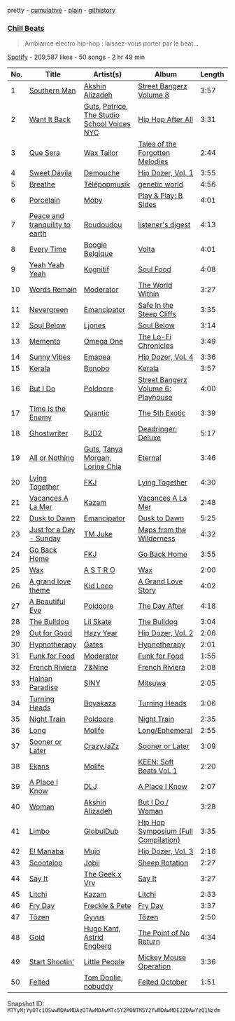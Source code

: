 pretty - [cumulative](/playlists/cumulative/37i9dQZF1DWZa8CSUr0hCY.md) - [plain](/playlists/plain/37i9dQZF1DWZa8CSUr0hCY) - [githistory](https://github.githistory.xyz/mackorone/spotify-playlist-archive/blob/main/playlists/plain/37i9dQZF1DWZa8CSUr0hCY)

### [Chill Beats](https://open.spotify.com/playlist/37i9dQZF1DWZa8CSUr0hCY)

> Ambiance electro hip\-hop : laissez\-vous porter par le beat...

[Spotify](https://open.spotify.com/user/spotify) - 209,587 likes - 50 songs - 2 hr 49 min

| No. | Title | Artist(s) | Album | Length |
|---|---|---|---|---|
| 1 | [Southern Man](https://open.spotify.com/track/29MvtOnoAULKQfEKAPCbja) | [Akshin Alizadeh](https://open.spotify.com/artist/6eBIpic8O1RW435sVsjYfy) | [Street Bangerz Volume 8](https://open.spotify.com/album/5KdKwVnwqDBduNNwOcLcKj) | 3:57 |
| 2 | [Want It Back](https://open.spotify.com/track/7eN0Sdh3AE1VKKLSsFwKBh) | [Guts](https://open.spotify.com/artist/5mMkUZv8uUrlH0SHX89BeS), [Patrice](https://open.spotify.com/artist/77Kyp9wR2BuxUu0v0lYRnd), [The Studio School Voices NYC](https://open.spotify.com/artist/7jgfoXqbi5tUM8usINkxmY) | [Hip Hop After All](https://open.spotify.com/album/0w7sDS0APyRmH0HBPtiE8E) | 3:31 |
| 3 | [Que Sera](https://open.spotify.com/track/0lnfcWRREvnGtXPP2ZDeq7) | [Wax Tailor](https://open.spotify.com/artist/3qwxSif06Qwzykdln8ZGfG) | [Tales of the Forgotten Melodies](https://open.spotify.com/album/1sWIbvCurzF7ZVFYWjLGQO) | 2:44 |
| 4 | [Sweet Dávila](https://open.spotify.com/track/6HYZFarA9kGCDQx41OJLBA) | [Demouche](https://open.spotify.com/artist/3lJbPCM1JuPcQA72e7BouG) | [Hip Dozer, Vol\. 1](https://open.spotify.com/album/3RcP0vpHB7sIeszjJUhFgs) | 3:55 |
| 5 | [Breathe](https://open.spotify.com/track/46LwAOzg3UYvxiXyyaFedz) | [Télépopmusik](https://open.spotify.com/artist/3aKCo8gLJfuPYtr88aWKjF) | [genetic world](https://open.spotify.com/album/401DhjeJg1yVIfBN2A55JY) | 4:56 |
| 6 | [Porcelain](https://open.spotify.com/track/2UKYMN7VnsQo40n0qCt6Sa) | [Moby](https://open.spotify.com/artist/3OsRAKCvk37zwYcnzRf5XF) | [Play & Play: B Sides](https://open.spotify.com/album/3wRlU7n3LULfjL0e9RtB5Q) | 4:01 |
| 7 | [Peace and tranquility to earth](https://open.spotify.com/track/7jKp4Yl1p89ByCMOjh2fHR) | [Roudoudou](https://open.spotify.com/artist/6YTtkGLYyAHNUGD8PVL6SL) | [listener's digest](https://open.spotify.com/album/6VsiGQn3S3dgape5u4dZhB) | 4:13 |
| 8 | [Every Time](https://open.spotify.com/track/3MDkws8QGzLrMrWVAbzoXO) | [Boogie Belgique](https://open.spotify.com/artist/4TIrC99WSg0tOtBCGDjMRY) | [Volta](https://open.spotify.com/album/6xFQdyHr6fQrLOmtRHv1Nb) | 4:01 |
| 9 | [Yeah Yeah Yeah](https://open.spotify.com/track/5u2chFalnZgdgN8K3YKxI0) | [Kognitif](https://open.spotify.com/artist/6Jv6uJdhLc9R50kSy6RbLz) | [Soul Food](https://open.spotify.com/album/6grLCGzVBkmrdvYmnLxOwv) | 4:08 |
| 10 | [Words Remain](https://open.spotify.com/track/2aFCXdFtYxGlNEvgXRbctK) | [Moderator](https://open.spotify.com/artist/6fynenqBn7lrlAgVCw5YnB) | [The World Within](https://open.spotify.com/album/17gN0MsG9WxvEfRNHeKm8F) | 3:27 |
| 11 | [Nevergreen](https://open.spotify.com/track/6DsGpDGIDRv8EFGgW10T1p) | [Emancipator](https://open.spotify.com/artist/6HCnsY0Rxi3cg53xreoAIm) | [Safe In the Steep Cliffs](https://open.spotify.com/album/1KHKPYKo4h8btHa8u3wjEB) | 3:35 |
| 12 | [Soul Below](https://open.spotify.com/track/2oFIBSwhuifFB3OLA0ft0Q) | [Ljones](https://open.spotify.com/artist/0IsYDDLNbwwyLbkl2kzdF3) | [Soul Below](https://open.spotify.com/album/4XBPVDluRNPX7A7yaC1yYs) | 3:14 |
| 13 | [Memento](https://open.spotify.com/track/2ycxKZ0HvoSPDbMWHvqztk) | [Omega One](https://open.spotify.com/artist/7gIb88l5X9GpnsKANWuiMH) | [The Lo\-Fi Chronicles](https://open.spotify.com/album/04iAjm4THjvMXOshSfRpPA) | 3:49 |
| 14 | [Sunny Vibes](https://open.spotify.com/track/4lTyqdmfbUqExL0R0JuiMJ) | [Emapea](https://open.spotify.com/artist/3BiFZY6zbND5L3MEM6niE6) | [Hip Dozer, Vol\. 4](https://open.spotify.com/album/2iusiYOu2LBcsJQK8Vn1wG) | 3:36 |
| 15 | [Kerala](https://open.spotify.com/track/3AuSogI89rld1KqfUpL3Np) | [Bonobo](https://open.spotify.com/artist/0cmWgDlu9CwTgxPhf403hb) | [Kerala](https://open.spotify.com/album/23j5anOx7fWQkppFSHibzm) | 3:57 |
| 16 | [But I Do](https://open.spotify.com/track/4ox2odCf0XL0g6692URWwe) | [Poldoore](https://open.spotify.com/artist/3ph6BKBPsjP7Vhtd1IXhkc) | [Street Bangerz Volume 6: Playhouse](https://open.spotify.com/album/0BHnSZAC8IfThmwlPcQQMz) | 4:00 |
| 17 | [Time Is the Enemy](https://open.spotify.com/track/24ylIO48nRsdaONlM8l2HF) | [Quantic](https://open.spotify.com/artist/5ZMwoAjeDtLJ0XRwRTgaK8) | [The 5th Exotic](https://open.spotify.com/album/2tMQ2DeB9RydEFl1gcRkHb) | 3:39 |
| 18 | [Ghostwriter](https://open.spotify.com/track/5Nn2Dj7OQsGL6pgQ9iIzPp) | [RJD2](https://open.spotify.com/artist/1O3ZOjqFLEnbpZexcRjocn) | [Deadringer: Deluxe](https://open.spotify.com/album/7DmNwRBDJRUEFUlk3oa2Aj) | 5:17 |
| 19 | [All or Nothing](https://open.spotify.com/track/6jWFsJT5IYVKCJEQ55L29W) | [Guts](https://open.spotify.com/artist/5mMkUZv8uUrlH0SHX89BeS), [Tanya Morgan](https://open.spotify.com/artist/1s8WiPtSSuQmJPGBwFTwFG), [Lorine Chia](https://open.spotify.com/artist/6NnWCx7mer62qXytwEKZm9) | [Eternal](https://open.spotify.com/album/59JNcEwaQUyC2xQzBJTHF9) | 3:46 |
| 20 | [Lying Together](https://open.spotify.com/track/6gr7Wcb6w0DxDhEpzOp6Ct) | [FKJ](https://open.spotify.com/artist/2FwDTncULUnmANIh7qKa5z) | [Lying Together](https://open.spotify.com/album/3e49AjYl1iYeOvAAC3GgKo) | 4:30 |
| 21 | [Vacances A La Mer](https://open.spotify.com/track/717EBJhuUGPAwio7MolMbn) | [Kazam](https://open.spotify.com/artist/5DjLsaAyJZ1jFz1azbJ0ha) | [Vacances A La Mer](https://open.spotify.com/album/6f1XqphiW0qMKEVKcMxKhQ) | 2:48 |
| 22 | [Dusk to Dawn](https://open.spotify.com/track/2MXF16lswqJGnW57jhkqBR) | [Emancipator](https://open.spotify.com/artist/6HCnsY0Rxi3cg53xreoAIm) | [Dusk to Dawn](https://open.spotify.com/album/6RTzC0rDbvagTSJLlY7AKl) | 5:25 |
| 23 | [Just for a Day \- Sunday](https://open.spotify.com/track/4DicdCZ3vgY8fOzCiuQ657) | [TM Juke](https://open.spotify.com/artist/4awnjjqiUnSBA4ucPVbF8R) | [Maps from the Wilderness](https://open.spotify.com/album/7sdJYxemYdWUNldKeFJcKI) | 4:32 |
| 24 | [Go Back Home](https://open.spotify.com/track/1B5fbRxnB26duk77yCBWvS) | [FKJ](https://open.spotify.com/artist/2FwDTncULUnmANIh7qKa5z) | [Go Back Home](https://open.spotify.com/album/6wY7lwUMKCKoWgybrYFxGu) | 3:55 |
| 25 | [Wax](https://open.spotify.com/track/3Zcyk6cGjOpIhWceeSJnPv) | [A S T R O](https://open.spotify.com/artist/35iqidtNbi2CzifmDD4URB) | [Wax](https://open.spotify.com/album/1dKOZDInIO3mK551bp0XdU) | 2:00 |
| 26 | [A grand love theme](https://open.spotify.com/track/0pg2VKzTsBdbxPzcOkReY2) | [Kid Loco](https://open.spotify.com/artist/1ViF5mdcW7pEn7md71YjOL) | [A Grand Love Story](https://open.spotify.com/album/6R1VyRo1cFv2JDC1diCkPS) | 4:02 |
| 27 | [A Beautiful Eve](https://open.spotify.com/track/54ah8liCv9mF0VLrvisQeI) | [Poldoore](https://open.spotify.com/artist/3ph6BKBPsjP7Vhtd1IXhkc) | [The Day After](https://open.spotify.com/album/2TB0dVyAIenZAbADN8PWcL) | 4:18 |
| 28 | [The Bulldog](https://open.spotify.com/track/7iYlacahYFEKx8cpRNC2Tx) | [Lil Skate](https://open.spotify.com/artist/3nrcM9gaRDpXvGYBxuhxl6) | [The Bulldog](https://open.spotify.com/album/3HIV2UOXcao1UrJKAEgAcb) | 3:04 |
| 29 | [Out for Good](https://open.spotify.com/track/5NxAzx6EtnepywD0oqevtZ) | [Hazy Year](https://open.spotify.com/artist/1FtS4zSQaKNwJDXcXWX9CD) | [Hip Dozer, Vol\. 2](https://open.spotify.com/album/4iFI8dc2Ynf7ou7GgI6wUs) | 2:06 |
| 30 | [Hypnotherapy](https://open.spotify.com/track/1Tsxj8punF8dB99vPTXFLY) | [Gates](https://open.spotify.com/artist/3x0KH9fZDv0z0NvgCp1vUX) | [Hypnotherapy](https://open.spotify.com/album/35GDQlJ4tc92UxVch8Guku) | 2:01 |
| 31 | [Funk for Food](https://open.spotify.com/track/2rLwz4Eihs3PXhx7e4qhcN) | [Moderator](https://open.spotify.com/artist/6fynenqBn7lrlAgVCw5YnB) | [Funk for Food](https://open.spotify.com/album/1qBIwBv13XdiXfnU07Fsw9) | 1:55 |
| 32 | [French Riviera](https://open.spotify.com/track/6BbQ8awsF9a0cdldNXM5aP) | [7&Nine](https://open.spotify.com/artist/3KrbWefSRojrufNTqBI1wy) | [French Riviera](https://open.spotify.com/album/6xKn3EX8MzotKT3zLhX5Aa) | 2:08 |
| 33 | [Hainan Paradise](https://open.spotify.com/track/3au9gDDso4imJhWbJAS5Fp) | [SINY](https://open.spotify.com/artist/6d1bmKQyB8OJWCOJJPCkVT) | [Mitsuwa](https://open.spotify.com/album/02OQlC7v4VlNAB8eJK2R4N) | 2:05 |
| 34 | [Turning Heads](https://open.spotify.com/track/3i0nDmjTjXDsoMIKUFlhDR) | [Boyakaza](https://open.spotify.com/artist/7CwH4lMBbUZGz10FTJodF5) | [Turning Heads](https://open.spotify.com/album/0KlIEin7WKKRQ0sGHmfFoA) | 3:06 |
| 35 | [Night Train](https://open.spotify.com/track/19NEtiVWvwEdD3USeNQFLF) | [Poldoore](https://open.spotify.com/artist/3ph6BKBPsjP7Vhtd1IXhkc) | [Night Train](https://open.spotify.com/album/2hX4sMSxgpL7McXdZURzZj) | 2:35 |
| 36 | [Long](https://open.spotify.com/track/6WcQ9jSyQjQHF7FoPmkBAC) | [Molife](https://open.spotify.com/artist/5evuJYN1sgxxSQWs9mw1e3) | [Long/Ephemeral](https://open.spotify.com/album/0Dz2OL6cowrGoHkSOR0SnG) | 2:55 |
| 37 | [Sooner or Later](https://open.spotify.com/track/7HH1CbWdSFVRx5wI6vsTXe) | [CrazyJaZz](https://open.spotify.com/artist/7nT0BfoHBOjL5yGLTRLmhm) | [Sooner or Later](https://open.spotify.com/album/2HpPvSwsKSSoksjJeZEu8e) | 3:09 |
| 38 | [Ekans](https://open.spotify.com/track/2PaFzDcgVZIHqN8XvV4azQ) | [Molife](https://open.spotify.com/artist/5evuJYN1sgxxSQWs9mw1e3) | [KEEN: Soft Beats Vol\. 1](https://open.spotify.com/album/3VgJOpq6wEKsHtn2zb7LKi) | 2:20 |
| 39 | [A Place I Know](https://open.spotify.com/track/2P2lnaf2K0dNnN5mKcjGzl) | [DLJ](https://open.spotify.com/artist/3chQixmxhv9UmwQc8aBApA) | [A Place I Know](https://open.spotify.com/album/5GWiZ1O8WsRvc2LN6W1uFH) | 2:07 |
| 40 | [Woman](https://open.spotify.com/track/397Fgk4f6ULuDgVkwSNeAH) | [Akshin Alizadeh](https://open.spotify.com/artist/6eBIpic8O1RW435sVsjYfy) | [But I Do / Woman](https://open.spotify.com/album/70s7nzdFcztvr8d7Z53Eln) | 3:28 |
| 41 | [Limbo](https://open.spotify.com/track/3mgRwzfkoOQROm3ksVpypG) | [GlobulDub](https://open.spotify.com/artist/5gigjnekB1RsPwKKitalWD) | [Hip Hop Symposium \(Full Compilation\)](https://open.spotify.com/album/1EOH2XDgfavkFltfZkX2TW) | 3:35 |
| 42 | [El Manaba](https://open.spotify.com/track/6MwN6feVdE1qMsl6RwlxyG) | [Mujo](https://open.spotify.com/artist/0vg08N1z9G9LrGLkG1nNDS) | [Hip Dozer, Vol\. 3](https://open.spotify.com/album/0KoSsP5po1jU95aGj4g14j) | 2:16 |
| 43 | [Scootaloo](https://open.spotify.com/track/6pPdSiA17dUM773DCRFhUx) | [Jobii](https://open.spotify.com/artist/2MGL4XU2LCJC47c7VvSwuE) | [Sheep Rotation](https://open.spotify.com/album/6bFbqW19wGg6rdrrMkHowW) | 2:27 |
| 44 | [Say It](https://open.spotify.com/track/49BgdeY01jr63KF3cEttCe) | [The Geek x Vrv](https://open.spotify.com/artist/4JhjlqgMbd4RlrT81VoTIF) | [Say It](https://open.spotify.com/album/1jfsFps55xV3G7VZiGUHU2) | 3:27 |
| 45 | [Litchi](https://open.spotify.com/track/7slyKMCEFXCEiPqMYmAO0X) | [Kazam](https://open.spotify.com/artist/5DjLsaAyJZ1jFz1azbJ0ha) | [Litchi](https://open.spotify.com/album/2OLMlRqfKGDzC9DUqKT1Wi) | 2:33 |
| 46 | [Fry Day](https://open.spotify.com/track/3okj5Ww1BYh7k5VsBFXUw3) | [Freckle & Pete](https://open.spotify.com/artist/63NEeSfDLOqSJB1detrXx3) | [Fry Day](https://open.spotify.com/album/4MwwELQPwTdgaoz0YfiJoR) | 3:37 |
| 47 | [Tôzen](https://open.spotify.com/track/0w4cAGIHjWLypKaMFm6xL2) | [Gyvus](https://open.spotify.com/artist/6qNRi3Mn9apPNnMSt6Qbvn) | [Tôzen](https://open.spotify.com/album/5NvRDbnWpvGiUt0JlFtK8j) | 2:50 |
| 48 | [Gold](https://open.spotify.com/track/1w1CtbbwUZCVVOC5fQTJhU) | [Hugo Kant](https://open.spotify.com/artist/2jvKLLBED6JvKWtT8y3kCu), [Astrid Engberg](https://open.spotify.com/artist/1aCZzByicOHcS6WpNPwqXV) | [The Point of No Return](https://open.spotify.com/album/2isxNMBkNYPiOjDA5KOCzG) | 4:34 |
| 49 | [Start Shootin'](https://open.spotify.com/track/4IUgpL0CgSiloUOHzgd6Qe) | [Little People](https://open.spotify.com/artist/3cbU0WxlZJTFLTfXEUB433) | [Mickey Mouse Operation](https://open.spotify.com/album/2ULdmAtiIIn5xok5YCVGpk) | 3:36 |
| 50 | [Felted](https://open.spotify.com/track/0pc7pvoTQFPebXtWw35AK2) | [Tom Doolie](https://open.spotify.com/artist/4C7NcNb9V6lakzMGHQlm8i), [nobuddy](https://open.spotify.com/artist/05Vk6pbfFkjyz9cTEvb45v) | [Felted October](https://open.spotify.com/album/5vIvFrE4zGmZq2Fveo3ar4) | 1:51 |

Snapshot ID: `MTYyMjYyOTc1OSwwMDAwMDAzOTAwMDAwMTc5Y2M0NTM5Y2YwMDAwMDE2ZDAwYzQ1Nzdm`